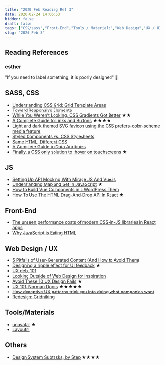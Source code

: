 ```yaml
---
title: "2020 Feb Reading Ref 3"
date: 2020-02-24 14:06:53
hidden: false
draft: false
tags: ["CSS/sass","Front-End","Tools / Materials","Web Design","UX / UI"]
slug: "2020 Feb 3"
---
```

## Reading References
### esther
"If you need to label something, it is poorly designed" 🤭

<!--more-->

## SASS, CSS
 - [Understanding CSS Grid: Grid Template Areas](https://www.smashingmagazine.com/2020/02/understanding-css-grid-template-areas/)
 - [Toward Responsive Elements](https://bkardell.com/blog/TowardResponsive.html?1)
 - [While You Weren’t Looking, CSS Gradients Got Better](https://css-tricks.com/while-you-werent-looking-css-gradients-got-better/) ★★
 - [A Complete Guide to Links and Buttons](https://css-tricks.com/a-complete-guide-to-links-and-buttons/) ★★★★
 - [Light and dark themed SVG favicon using the CSS prefers-color-scheme media feature](https://catalin.red/svg-favicon-light-dark-theme/)
 - [Styled Components vs. CSS Stylesheets](https://getstream.io/blog/styled-components-vs-css-stylesheets/)
 - [Same HTML, Different CSS](https://ishadeed.com/article/same-html-different-css/)
 - [A Complete Guide to Data Attributes](https://css-tricks.com/a-complete-guide-to-data-attributes/)
 - [Finally, a CSS only solution to :hover on touchscreens](https://medium.com/@mezoistvan/finally-a-css-only-solution-to-hover-on-touchscreens-c498af39c31c) ★

## JS
 - [Setting Up API Mocking With Mirage JS And Vue.js](https://www.smashingmagazine.com/2020/02/api-mocking-mirage-vue-javascript/)
 - [Understanding Map and Set in JavaScript](https://www.taniarascia.com/understanding-map-and-set-javascript/) ★
 - [How to Build Vue Components in a WordPress Them](https://css-tricks.com/how-to-build-vue-components-in-a-wordpress-theme/)
 - [How To Use The HTML Drag-And-Drop API In React](https://www.smashingmagazine.com/2020/02/html-drag-drop-api-react/) ★

## Front-End
 - [The unseen performance costs of modern CSS-in-JS libraries in React apps](https://calendar.perfplanet.com/2019/the-unseen-performance-costs-of-css-in-js-in-react-apps/)
 - [Why JavaScript is Eating HTML](https://css-tricks.com/why-javascript-is-eating-html/)

## Web Design / UX
 - [5 Pitfalls of User-Generated Content (And How to Avoid Them)](https://www.webdesignerdepot.com/2020/02/5-pitfalls-of-user-generated-content-and-how-to-avoid-them/)
 - [Designing a ripple effect for UI feedback](https://blog.logrocket.com/designing-ripple-effect-ui-feedback/) ★
 - [UX debt 101](https://uxdesign.cc/ux-debt-101-fe6eacb5ebd7)
 - [Looking Outside of Web Design for Inspiration](https://speckyboy.com/outside-web-design-inspiration/)
 - [Avoid These 10 UX Design Fails](https://usabilitygeek.com/avoid-these-10-ux-design-fails/) ★
 - [UX 101: Norman Doors](https://uxdesign.cc/ux-101-norman-doors-c85231fe7adb) ★★★★★
 - [How deceptive UX patterns trick you into doing what companies want](https://thenextweb.com/syndication/2020/02/09/how-deceptive-ux-patterns-trick-you-into-doing-what-companies-want/)
 - [Redesign: Gridniking](https://frankchimero.com/blog/2020/gridniking/)

## Tools/Materials
 - [unavatar](https://unavatar.now.sh/) ★
 - [Layoutit!](https://grid.layoutit.com/)

## Others
 - [Design System Subtasks, by Step](https://eightshapes.com/articles/design-system-subtasks-by-step.html) ★★★★